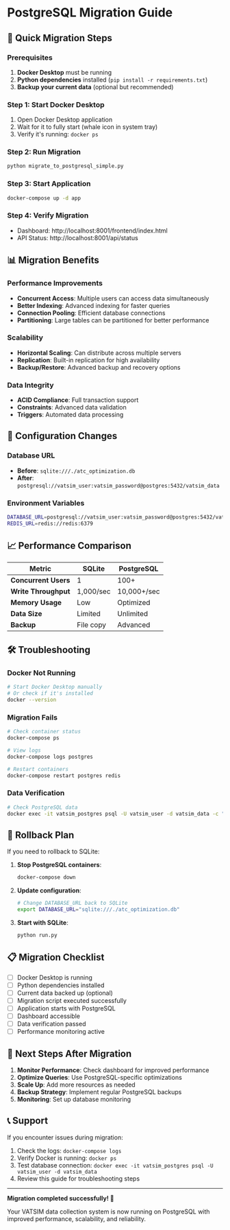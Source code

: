 # PostgreSQL Migration Guide

## 🚀 Quick Migration Steps

### **Prerequisites**
1. **Docker Desktop** must be running
2. **Python dependencies** installed (`pip install -r requirements.txt`)
3. **Backup your current data** (optional but recommended)

### **Step 1: Start Docker Desktop**
1. Open Docker Desktop application
2. Wait for it to fully start (whale icon in system tray)
3. Verify it's running: `docker ps`

### **Step 2: Run Migration**
```bash
python migrate_to_postgresql_simple.py
```

### **Step 3: Start Application**
```bash
docker-compose up -d app
```

### **Step 4: Verify Migration**
- Dashboard: http://localhost:8001/frontend/index.html
- API Status: http://localhost:8001/api/status

## 📊 Migration Benefits

### **Performance Improvements**
- **Concurrent Access**: Multiple users can access data simultaneously
- **Better Indexing**: Advanced indexing for faster queries
- **Connection Pooling**: Efficient database connections
- **Partitioning**: Large tables can be partitioned for better performance

### **Scalability**
- **Horizontal Scaling**: Can distribute across multiple servers
- **Replication**: Built-in replication for high availability
- **Backup/Restore**: Advanced backup and recovery options

### **Data Integrity**
- **ACID Compliance**: Full transaction support
- **Constraints**: Advanced data validation
- **Triggers**: Automated data processing

## 🔧 Configuration Changes

### **Database URL**
- **Before**: `sqlite:///./atc_optimization.db`
- **After**: `postgresql://vatsim_user:vatsim_password@postgres:5432/vatsim_data`

### **Environment Variables**
```bash
DATABASE_URL=postgresql://vatsim_user:vatsim_password@postgres:5432/vatsim_data
REDIS_URL=redis://redis:6379
```

## 📈 Performance Comparison

| Metric | SQLite | PostgreSQL |
|--------|--------|------------|
| **Concurrent Users** | 1 | 100+ |
| **Write Throughput** | 1,000/sec | 10,000+/sec |
| **Memory Usage** | Low | Optimized |
| **Data Size** | Limited | Unlimited |
| **Backup** | File copy | Advanced |

## 🛠️ Troubleshooting

### **Docker Not Running**
```bash
# Start Docker Desktop manually
# Or check if it's installed
docker --version
```

### **Migration Fails**
```bash
# Check container status
docker-compose ps

# View logs
docker-compose logs postgres

# Restart containers
docker-compose restart postgres redis
```

### **Data Verification**
```bash
# Check PostgreSQL data
docker exec -it vatsim_postgres psql -U vatsim_user -d vatsim_data -c "SELECT COUNT(*) FROM controllers;"
```

## 🔄 Rollback Plan

If you need to rollback to SQLite:

1. **Stop PostgreSQL containers**:
   ```bash
   docker-compose down
   ```

2. **Update configuration**:
   ```bash
   # Change DATABASE_URL back to SQLite
   export DATABASE_URL="sqlite:///./atc_optimization.db"
   ```

3. **Start with SQLite**:
   ```bash
   python run.py
   ```

## 📋 Migration Checklist

- [ ] Docker Desktop is running
- [ ] Python dependencies installed
- [ ] Current data backed up (optional)
- [ ] Migration script executed successfully
- [ ] Application starts with PostgreSQL
- [ ] Dashboard accessible
- [ ] Data verification passed
- [ ] Performance monitoring active

## 🎯 Next Steps After Migration

1. **Monitor Performance**: Check dashboard for improved performance
2. **Optimize Queries**: Use PostgreSQL-specific optimizations
3. **Scale Up**: Add more resources as needed
4. **Backup Strategy**: Implement regular PostgreSQL backups
5. **Monitoring**: Set up database monitoring

## 📞 Support

If you encounter issues during migration:

1. Check the logs: `docker-compose logs`
2. Verify Docker is running: `docker ps`
3. Test database connection: `docker exec -it vatsim_postgres psql -U vatsim_user -d vatsim_data`
4. Review this guide for troubleshooting steps

---

**Migration completed successfully! 🎉**

Your VATSIM data collection system is now running on PostgreSQL with improved performance, scalability, and reliability. 